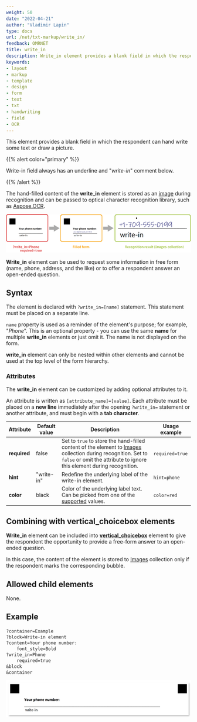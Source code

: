 ```yaml
---
weight: 50
date: "2022-04-21"
author: "Vladimir Lapin"
type: docs
url: /net/txt-markup/write_in/
feedback: OMRNET
title: write_in
description: Write_in element provides a blank field in which the respondent can hand write some text or draw a picture.
keywords:
- layout
- markup
- template
- design
- form
- text
- txt
- handwriting
- field
- OCR
---
```


This element provides a blank field in which the respondent can hand write some text or draw a picture.

{{% alert color="primary" %}} 

Write-in field always has an underline and "_write-in_" comment below.

{{% /alert %}}

The hand-filled content of the **write_in** element is stored as an [image](https://reference.aspose.com/omr/net/aspose.omr.model/recognitionresult/properties/images) during recognition and can be passed to optical character recognition library, such as [Aspose.OCR](https://products.aspose.app/ocr).

![write_in element](write_in.png)

**Write_in** element can be used to request some information in free form (name, phone, address, and the like) or to offer a respondent answer an open-ended question.

## Syntax

The element is declared with `?write_in=[name]` statement. This statement must be placed on a separate line.

`name` property is used as a reminder of the element's purpose; for example, "_Phone_". This is an optional property - you can use the same **name** for multiple **write_in** elements or just omit it. The name is not displayed on the form.

**write_in** element can only be nested within other elements and cannot be used at the top level of the form hierarchy.

### Attributes

The **write_in** element can be customized by adding optional attributes to it.

An attribute is written as `[attribute_name]=[value]`. Each attribute must be placed on a **new line** immediately after the opening `?write_in=` statement or another attribute, and must begin with a **tab character**.

Attribute | Default value | Description | Usage example
--------- | ------------- | ----------- | -------------
**required** | false | Set to `true` to store the hand-filled content of the element to [Images](https://reference.aspose.com/omr/net/aspose.omr.model/recognitionresult/properties/images) collection during recognition. Set to `false` or omit the attribute to ignore this element during recognition. | `required=true`
**hint** | "write-in" | Redefine the underlying label of the write-in element. | `hint=phone`
**color** | black | Color of the underlying label text. Can be picked from one of the [supported](/omr/net/supported-colors/) values. | `color=red`

## Combining with vertical_choicebox elements

**Write_in** element can be included into [**vertical_choicebox**](/omr/net/txt-markup/vertical_choicebox/) element to give the respondent the opportunity to provide a free-form answer to an open-ended question.

In this case, the content of the element is stored to [Images](https://reference.aspose.com/omr/net/aspose.omr.model/recognitionresult/properties/images) collection only if the respondent marks the corresponding bubble.

## Allowed child elements

None.

## Example

```
?container=Example
?block=Write-in element
?content=Your phone number:
	font_style=Bold
?write_in=Phone
	required=true
&block
&container
```

![write_in element example](write_in-example.png)
